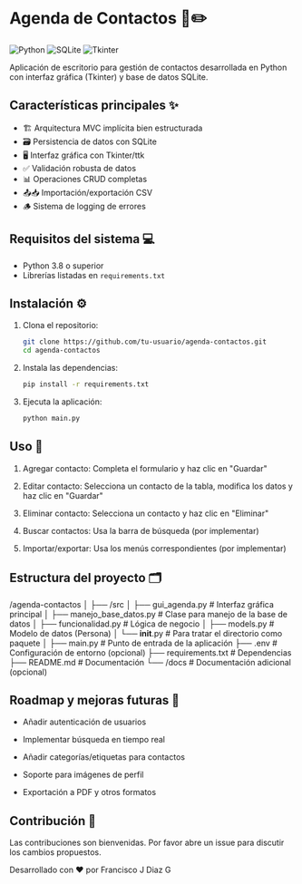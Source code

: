 # Agenda de Contactos 📖✏️

![Python](https://img.shields.io/badge/Python-3.8%2B-3776AB?logo=python&logoColor=white)
![SQLite](https://img.shields.io/badge/SQLite-07405E?logo=sqlite&logoColor=white)
![Tkinter](https://img.shields.io/badge/GUI-Tkinter-%230D8ABC)

Aplicación de escritorio para gestión de contactos desarrollada en Python con interfaz gráfica (Tkinter) y base de datos SQLite.


## Características principales ✨

- 🏗️ Arquitectura MVC implícita bien estructurada
- 🗃️ Persistencia de datos con SQLite
- 🖥️ Interfaz gráfica con Tkinter/ttk
- ✅ Validación robusta de datos
- 📊 Operaciones CRUD completas
- 📤📥 Importación/exportación CSV
- 🪵 Sistema de logging de errores

## Requisitos del sistema 💻

- Python 3.8 o superior
- Librerías listadas en `requirements.txt`

## Instalación ⚙️

1. Clona el repositorio:
   ```bash
   git clone https://github.com/tu-usuario/agenda-contactos.git
   cd agenda-contactos

2. Instala las dependencias:
    ```bash
    pip install -r requirements.txt

3. Ejecuta la aplicación:
    ```bash
    python main.py

## Uso 🚀

1. Agregar contacto: Completa el formulario y haz clic en "Guardar"

2. Editar contacto: Selecciona un contacto de la tabla, modifica los datos y haz clic en "Guardar"

3. Eliminar contacto: Selecciona un contacto y haz clic en "Eliminar"

4. Buscar contactos: Usa la barra de búsqueda (por implementar)

5. Importar/exportar: Usa los menús correspondientes (por implementar)

## Estructura del proyecto 🗂️

/agenda-contactos
│
├── /src
│   ├── gui_agenda.py       # Interfaz gráfica principal
│   ├── manejo_base_datos.py # Clase para manejo de la base de datos
│   ├── funcionalidad.py     # Lógica de negocio
│   ├── models.py           # Modelo de datos (Persona)
│   └── __init__.py         # Para tratar el directorio como paquete
│
├── main.py                 # Punto de entrada de la aplicación
├── .env                    # Configuración de entorno (opcional)
├── requirements.txt        # Dependencias
├── README.md               # Documentación
└── /docs                   # Documentación adicional (opcional)

## Roadmap y mejoras futuras 🔮

* Añadir autenticación de usuarios

* Implementar búsqueda en tiempo real

* Añadir categorías/etiquetas para contactos

* Soporte para imágenes de perfil

* Exportación a PDF y otros formatos

## Contribución 🤝

Las contribuciones son bienvenidas. Por favor abre un issue para discutir los cambios propuestos.

Desarrollado con ❤️ por Francisco J Diaz G